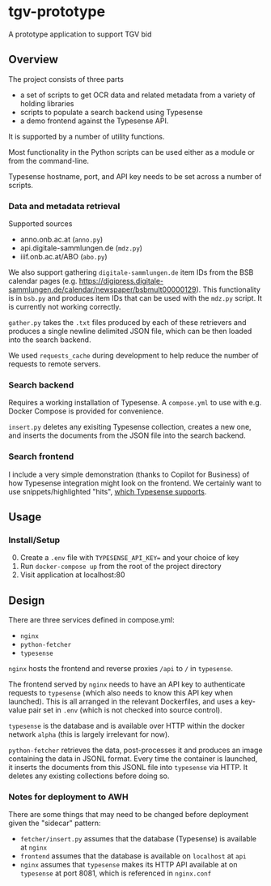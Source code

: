 # tgv-prototype

A prototype application to support TGV bid

## Overview

The project consists of three parts

- a set of scripts to get OCR data and related metadata from a variety of holding libraries
- scripts to populate a search backend using Typesense
- a demo frontend against the Typesense API.

It is supported by a number of utility functions.

Most functionality in the Python scripts can be used either as a module or from the command-line.

Typesense hostname, port, and API key needs to be set across a number of scripts.

### Data and metadata retrieval 

Supported sources

- anno.onb.ac.at (`anno.py`)
- api.digitale-sammlungen.de (`mdz.py`)
- iiif.onb.ac.at/ABO (`abo.py`)

We also support gathering `digitale-sammlungen.de` item IDs from the BSB calendar pages (e.g. https://digipress.digitale-sammlungen.de/calendar/newspaper/bsbmult00000129). This functionality is in `bsb.py` and produces item IDs that can be used with the `mdz.py` script. It is currently not working correctly.

`gather.py` takes the `.txt` files produced by each of these retrievers and produces a single newline delimited JSON file, which can be then loaded into the search backend.

We used `requests_cache` during development to help reduce the number of requests to remote servers. 

### Search backend

Requires a working installation of Typesense. A `compose.yml` to use with e.g. Docker Compose is provided for convenience.

`insert.py` deletes any exisiting Typesense collection, creates a new one, and inserts the documents from the JSON file into the search backend.

### Search frontend

I include a very simple demonstration (thanks to Copilot for Business) of how Typesense integration might look on the frontend. We certainly want to use snippets/highlighted "hits", [which Typesense supports](https://typesense.org/docs/27.1/api/search.html#results-parameters:~:text=wasted%20CPU%20cycles.-,highlight_fields,-no).

## Usage

### Install/Setup

0. Create a `.env` file with `TYPESENSE_API_KEY=` and your choice of key
1. Run `docker-compose up` from the root of the project directory
2. Visit application at localhost:80

## Design

There are three services defined in compose.yml:

- `nginx`
- `python-fetcher`
- `typesense`

`nginx` hosts the frontend and reverse proxies `/api` to `/` in `typesense`. 

The frontend served by `nginx` needs to have an API key to authenticate requests to `typesense` (which also needs to know this API key when launched). This is all arranged in the relevant Dockerfiles, and uses a key-value pair set in `.env` (which is not checked into source control). 

`typesense` is the database and is available over HTTP within the docker network `alpha` (this is largely irrelevant for now).

`python-fetcher` retrieves the data, post-processes it and produces an image containing the data in JSONL format. Every time the container is launched, it inserts the documents from this JSONL file into `typesense` via HTTP. It deletes any existing collections before doing so.

### Notes for deployment to AWH

There are some things that may need to be changed before deployment given the "sidecar" pattern:

- `fetcher/insert.py` assumes that the database (Typesense) is available at `nginx`
- `frontend` assumes that the database is available on `localhost` at `api`
- `nginx` assumes that `typesense` makes its HTTP API available at on `typesense` at port 8081, which is referenced in `nginx.conf`  


